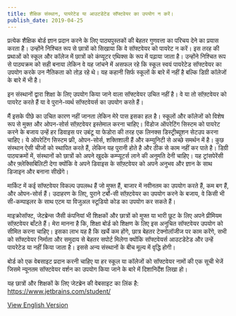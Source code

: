 ```yaml
---
title: शैक्षिक संस्थान, पायरेटेड या आउटडेटेड सॉफ्टवेयर का उपयोग न करें।
publish_date: 2019-04-25
---
```


प्रत्येक शैक्षिक बोर्ड ज्ञान प्रदान करने के लिए पाठ्यपुस्तकों की बेहतर गुणवत्ता का परिचय देने का प्रयास करता है। उन्होंने निश्चित रूप से छात्रों को सिखाया कि वे सॉफ्टवेयर को पायरेट न करें। इस तरह की प्रथाओं को स्कूल और कॉलेज में छात्रों को कंप्यूटर एथिक्स के रूप में पढ़ाया जाता है। उन्होंने निश्चित रूप से पाठ्यक्रम को सही बनाया लेकिन वे यह जांचने में असफल रहे कि स्कूल स्वयं पायरेटेड सॉफ्टवेयर का उपयोग करके उन नैतिकता को तोड़ रहे थे। यह कहानी सिर्फ स्कूलों के बारे में नहीं है बल्कि डिग्री कॉलेजों के बारे में भी है।

इन संस्थानों द्वारा शिक्षा के लिए उपयोग किया जाने वाला सॉफ्टवेयर उचित नहीं है। वे या तो सॉफ़्टवेयर को पायरेट करते हैं या वे पुराने-व्यर्थ सॉफ्टवेयर्स का उपयोग करते हैं।

मैं इसके पीछे का उचित कारण नहीं जानता लेकिन मेरे पास इसका हल है। स्कूलों और कॉलेजों को विशेष रूप से मुक्त और ओपन-सोर्स सॉफ़्टवेयर इस्तेमाल करना चाहिए। विंडोज ऑपरेटिंग सिस्टम को पायरेट करने के बजाय उन्हें हर डिवाइस पर उबंटू या फेडोरा की तरह एक लिनक्स डिस्ट्रीब्यूशन सेटउप करना चाहिए। ये ऑपरेटिंग सिस्टम फ्री, ओपन-सोर्स, शक्तिशाली हैं और कम्युनिटी से अच्छे समर्थन में है। कुछ संस्थान ऐसी चीजों को स्थापित करते हैं, लेकिन यह पुरानी होते है और ठीक से काम नहीं कर पाते है। डिग्री पाठ्यक्रमों में, संस्थानों को छात्रों को अपने खुदके कम्प्यूटर्स लाने की अनुमति देनी चाहिए। यह ट्रांसपेरेंसी और फ़्लेक्सिबिलिटी देगा क्योंकि वे अपने डिवाइस के सॉफ़्टवेयर को अपने अनुभव और ज्ञान के साथ डिजाइन और बनाना सीखेंगे।

मार्किट में कई सॉफ्टवेयर विकल्प उपलब्ध हैं जो मुफ्त हैं, बाजार में नवीनतम का उपयोग करते हैं, कम बग हैं, और ओपन-सोर्स हैं। उदाहरण के लिए, पुराने टर्बो-सी सॉफ़्टवेयर का उपयोग करने के बजाय, वे किसी भी सी-कम्पाइलर के साथ एटम या विजुअल स्टूडियो कोड का उपयोग कर सकते हैं।

माइक्रोसॉफ्ट, जेटब्रेन्स जैसी कंपनियां भी शिक्षकों और छात्रों को मुफ्त या भारी छूट के लिए अपने प्रीमियम सॉफ़्टवेयर बाँटते हैं। मेरा मानना है कि, शिक्षा बोर्ड को शिक्षण के लिए इस अनुचित सॉफ्टवेयर उपयोग को सीमित करना चाहिए। इसका लाभ यह है कि खर्चे कम होंगे, छात्र बेहतर टेक्नोलॉजीज पर काम करेंगे, सभी को सॉफ्टवेयर निर्माता और समुदाय से बेहतर सपोर्ट मिलेगा क्योंकि सॉफ्टवेयर्स आउटडेटेड और उन्हें पायरेटेड या नहीं किया जाता है। इससे अन्य संस्थानों के बीच मूल्य में वृद्धि होगी।

बोर्ड को एक वेबसाइट प्रदान करनी चाहिए या हर स्कूल या कॉलेजों को सॉफ्टवेयर नामों की एक सूची भेजें जिसमे न्यूनतम सॉफ्टवेयर वर्शन का उपयोग किया जाने के बारे में दिशानिर्देश लिखा हो।

यह छात्रों और शिक्षकों के लिए जेटब्रेन की वेबसाइट का लिंक है: https://www.jetbrains.com/student/

[View English Version](2_en_educational_institutions_please_stop)
